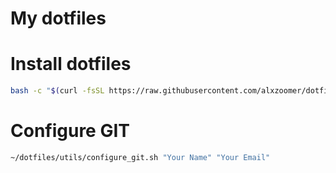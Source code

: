 # My dotfiles

# Install dotfiles

```sh
bash -c "$(curl -fsSL https://raw.githubusercontent.com/alxzoomer/dotfiles/unified/install.sh)"
```

# Configure GIT
```sh
~/dotfiles/utils/configure_git.sh "Your Name" "Your Email"
```
